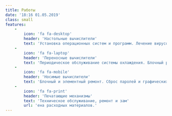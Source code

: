 ```yaml
---
title: Работы
date: '18:16 01.05.2019'
class: small
features:
    -
        icon: 'fa fa-desktop'
        header: 'Настольные вычислители'
        text: 'Установка операционных систем и программ. Лечение вирусов, восстановление информации. Модернизация. Блочный и элементный ремонт.'
    -
        icon: 'fa fa-laptop'
        header: 'Переносные вычислители'
        text: 'Периодическое обслуживание системы охлаждения. Блочный ремонт. Переустановка операционных систем. Модернизация. '
    -
        icon: 'fa fa-mobile'
        header: 'Носимые вычислители'
        text: 'Блочный и элементный ремонт. Сброс паролей и графических ключей. Перепрошивка.'
    -
        icon: 'fa fa-print'
        header: 'Печатающие механизмы'
        text: 'Техническое обслуживание, ремонт и зам'
        url: 'ена расходных материалов.'
---
```


